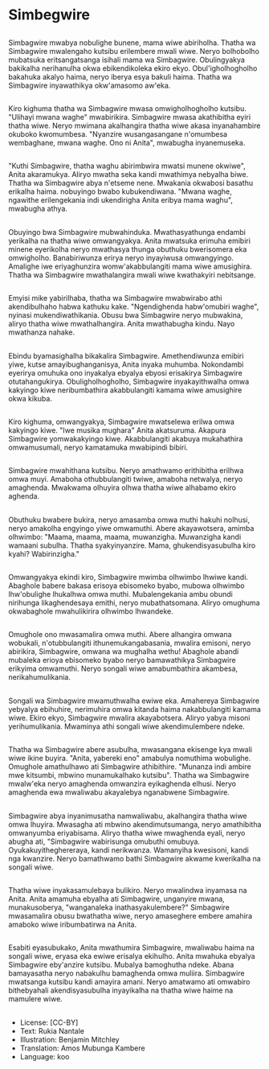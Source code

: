 # Simbegwire

##
Simbagwire mwabya nobulighe bunene, mama wiwe abiriholha. Thatha wa Simbagwire mwalengaho kutsibu erilembere mwali wiwe. Neryo bolhobolho mubatsuka eritsangatsanga isihali mama wa Simbagwire. Obulingyakya bakikalha nerihanulha okwa ebikendikoleka ekiro ekyo. Obul'igholhogholho bakahuka akalyo haima, neryo iberya esya bakuli haima. Thatha wa Simbagwire inyawathikya okw'amasomo aw'eka.

##
Kiro kighuma thatha wa Simbagwire mwasa omwigholhogholho kutsibu. "Ulihayi mwana waghe" mwabirikira. Simbagwire mwasa akathibitha eyiri thatha wiwe. Neryo mwimana akalhangira thatha wiwe akasa inyanahambire okuboko kwomumbesa. "Nyanzire wusangasangane n'omumbesa wembaghane, mwana waghe. Ono ni Anita", mwabugha inyanemuseka.

##
"Kuthi Simbagwire, thatha waghu abirimbwira mwatsi munene okwiwe", Anita akaramukya. Aliryo mwatha seka kandi mwathimya nebyalha biwe. Thatha wa Simbagwire abya n'etseme nene. Mwakania okwabosi basathu erikalha haima. nobuyingo bwabo kubukendiwana. "Mwana waghe, ngawithe erilengekania indi ukendirigha Anita eribya mama waghu", mwabugha athya.

##
Obuyingo bwa Simbagwire mubwahinduka. Mwathasyathunga endambi yerikalha na thatha wiwe omwangyakya. Anita mwatsuka erimuha emibiri minene eyerikolha neryo mwathasya thunga obuthuku bwerisomera eka omwigholho. Banabiriwunza erirya neryo inyayiwusa omwangyingo. Amalighe iwe eriyaghunzira womw'akabbulangiti mama wiwe amusighira. Thatha wa Simbagwire mwathalangira mwali wiwe kwathakyiri nebitsange.

##
Emyisi mike yabirilhaba, thatha wa Simbagwire mwabwirabo athi akendibulhaho habwa kathuku kake. "Ngendighenda habw'omubiri waghe", nyinasi mukendiwathikania. Obusu bwa Simbagwire neryo mubwakina, aliryo thatha wiwe mwathalhangira. Anita mwathabugha kindu. Nayo mwathanza nahake.

##
Ebindu byamasighalha bikakalira Simbagwire. Amethendiwunza emibiri yiwe, kutse amayibughanganisya, Anita inyaka muhumba. Nokondambi eyerirya omuhuka ono inyakalya ebyalya ebyosi erisakirya Simbagwire otutahangukirya. Obuligholhogholho, Simbagwire inyakayithwalha omwa kakyingo kiwe neribumbathira akabbulangiti kamama wiwe amusighire okwa kikuba.

##
Kiro kighuma, omwangyakya, Simbagwire mwatselewa erilwa omwa kakyingo kiwe. "Iwe musika mughara" Anita akatsuruma. Akapura Simbagwire yomwakakyingo kiwe. Akabbulangiti akabuya mukahathira omwamusumali, neryo kamatamuka mwabipindi bibiri.

##
Simbagwire mwahithana kutsibu. Neryo amathwamo erithibitha erilhwa omwa muyi. Amaboha othubbulangiti twiwe, amaboha netwalya, neryo amaghenda. Mwakwama olhuyira olhwa thatha wiwe alhabamo ekiro aghenda.

##
Obuthuku bwabere bukira, neryo amasamba omwa muthi hakuhi nolhusi, neryo amakolha engyingo yiwe omwamuthi. Abere akayawotsera, amimba olhwimbo: "Maama, maama, maama, muwanzigha. Muwanzigha kandi wamaani subulha. Thatha syakyinyanzire. Mama, ghukendisyasubulha kiro kyahi? Wabirinzigha."

##
Omwangyakya ekindi kiro, Simbagwire mwimba olhwimbo lhwiwe kandi. Abaghole babere bakasa erisoya ebisomeko byabo, mubowa olhwimbo lhw'obulighe lhukalhwa omwa muthi. Mubalengekania ambu obundi nirihunga likaghendesaya emithi, neryo mubathatsomana. Aliryo omughuma okwabaghole mwahulikirira olhwimbo lhwandeke.

##
Omughole ono mwasamalira omwa muthi. Abere alhangira omwana wobukali, n'otubbulangiti ithunemukangabasania, mwalira emisoni, neryo abirikira, Simbagwire, omwana wa mughalha wethu! Abaghole abandi mubaleka erioya ebisomeko byabo neryo bamawathikya Simbagwire erikyima omwamuthi. Neryo songali wiwe amabumbathira akambesa, nerikahumulikania.

##
Songali wa Simbagwire mwamuthwalha ewiwe eka. Amahereya Simbagwire yebyalya ebihuhire, nerimuhira omwa kitanda haima nakabbulangiti kamama wiwe. Ekiro ekyo, Simbagwire mwalira akayabotsera. Aliryo yabya misoni yerihumulikania. Mwaminya athi songali wiwe akendimulembere ndeke.

##
Thatha wa Simbagwire abere asubulha, mwasangana ekisenge kya mwali wiwe ikine buyira. "Anita, yabereki eno" amabulya nomuthima wobulighe. Omughole amathulhawo ati Simbagwire athibithire. "Munanza indi ambire mwe kitsumbi, mbwino munamukalhako kutsibu". Thatha wa Simbagwire mwalw'eka neryo amaghenda omwanzira eyikaghenda elhusi. Neryo amaghenda ewa mwaliwabu akayalebya nganabwene Simbagwire.

##
Simbagwire abya inyanimusatha namwaliwabu, akalhangira thatha wiwe omwa lhuyira. Mwasagha ati mbwino akendimutsumanga, neryo amathibitha omwanyumba eriyabisama. Aliryo thatha wiwe mwaghenda eyali, neryo abugha ati, "Simbagwire wabirisunga omubuthi omubuya. Oyukakuyitheghereraya, kandi nerikwanza. Wamanyiha kwesisoni, kandi nga kwanzire. Neryo bamathwamo bathi Simbagwire akwame kwerikalha na songali wiwe.

##
Thatha wiwe inyakasamulebaya bulikiro. Neryo mwalindwa inyamasa na Anita. Anita amamuha ebyalha ati Simbagwire, unganyire mwana, munakusoberya, "wanganaleka inathasyakulembere?" Simbagwire mwasamalira obusu bwathatha wiwe, neryo amaseghere embere amahira amaboko wiwe iribumbatirwa na Anita.

##
Esabiti eyasubukako, Anita mwathumira Simbagwire, mwaliwabu haima na songali wiwe, eryasa eka ewiwe erisalya ekihulho. Anita mwahuka ebyalya Simbagwire eby'anzire kutsibu. Mubalya bamoghutha ndeke. Abana bamayasatha neryo nabakulhu bamaghenda omwa muliira. Simbagwire mwatsanga kutsibu kandi amayira amani. Neryo amatwamo ati omwabiro bithebyahali akendisyasubulha inyayikalha na thatha wiwe haime na mamulere wiwe.

##
* License: [CC-BY]
* Text: Rukia Nantale
* Illustration: Benjamin Mitchley
* Translation: Amos Mubunga Kambere
* Language: koo
